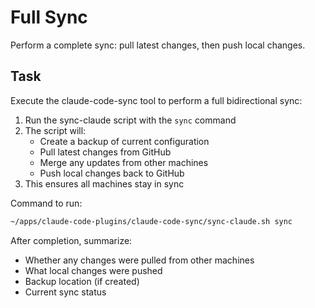 # Full Sync

Perform a complete sync: pull latest changes, then push local changes.

## Task

Execute the claude-code-sync tool to perform a full bidirectional sync:

1. Run the sync-claude script with the `sync` command
2. The script will:
   - Create a backup of current configuration
   - Pull latest changes from GitHub
   - Merge any updates from other machines
   - Push local changes back to GitHub
3. This ensures all machines stay in sync

Command to run:
```bash
~/apps/claude-code-plugins/claude-code-sync/sync-claude.sh sync
```

After completion, summarize:
- Whether any changes were pulled from other machines
- What local changes were pushed
- Backup location (if created)
- Current sync status
